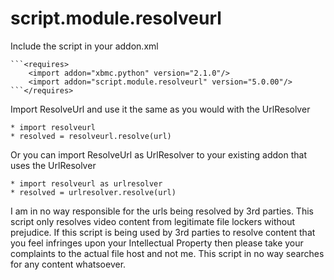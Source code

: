 # script.module.resolveurl

Include the script in your addon.xml

    ```<requires>
		<import addon="xbmc.python" version="2.1.0"/>
		<import addon="script.module.resolveurl" version="5.0.00"/>
	```</requires>

Import ResolveUrl and use it the same as you would with the UrlResolver

    * import resolveurl
    * resolved = resolveurl.resolve(url)

Or you can import ResolveUrl as UrlResolver to your existing addon that uses the UrlResolver

    * import resolveurl as urlresolver
    * resolved = urlresolver.resolve(url)

I am in no way responsible for the urls being resolved by 3rd parties. This script only resolves video content from legitimate file lockers without prejudice. If this script is being used by 3rd parties to resolve content that you feel infringes upon your Intellectual Property then please take your complaints to the actual file host and not me. This script in no way searches for any content whatsoever.